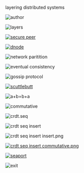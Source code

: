 layering distributed systems

![author](https://raw.github.com/substack/nodefest-2012/master/images/author.png)

![layers](https://raw.github.com/substack/nodefest-2012/master/images/layers.png)

[![secure peer](https://raw.github.com/substack/nodefest-2012/master/images/secure_peer.png)](https://github.com/substack/nodefest-2012/tree/master/example/secure-peer)

[![dnode](https://raw.github.com/substack/nodefest-2012/master/images/dnode.png)](https://github.com/substack/nodefest-2012/tree/master/example/dnode)

![network paritition](https://raw.github.com/substack/nodefest-2012/master/images/network_partition.png)

![eventual consistency](https://raw.github.com/substack/nodefest-2012/master/images/eventual_consistency.png)

![gossip protocol](https://raw.github.com/substack/nodefest-2012/master/images/gossip_protocol.png)

[![scuttlebutt](https://raw.github.com/substack/nodefest-2012/master/images/scuttlebutt.png)](https://github.com/substack/nodefest-2012/tree/master/example/scuttlebutt)

![a+b=b+a](https://raw.github.com/substack/nodefest-2012/master/images/a_plus_b.png)

![commutative](https://raw.github.com/substack/nodefest-2012/master/images/commutative.png)

![crdt.seq](https://raw.github.com/substack/nodefest-2012/master/images/crdt_seq.png)

![crdt seq insert](https://raw.github.com/substack/nodefest-2012/master/images/crdt_seq_insert.png)

![crdt seq insert insert.png](https://raw.github.com/substack/nodefest-2012/master/images/crdt_seq_insert_insert.png)

[![crdt seq insert commutative.png](https://raw.github.com/substack/nodefest-2012/master/images/crdt_seq_insert_commutative.png)](https://github.com/substack/nodefest-2012/tree/master/example/crdt)

[![seaport](https://raw.github.com/substack/nodefest-2012/master/images/seaport.png)](https://github.com/substack/nodefest-2012/tree/master/example/seaport)

![exit](https://raw.github.com/substack/nodefest-2012/master/images/process_exit.png)
